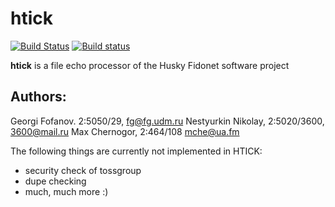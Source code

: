 # htick
[![Build Status](https://travis-ci.org/huskyproject/htick.svg?branch=master)](https://travis-ci.org/huskyproject/htick)
[![Build status](https://ci.appveyor.com/api/projects/status/5nahbqj8f91qyydc/branch/master?svg=true)](https://ci.appveyor.com/project/dukelsky/htick/branch/master)


**htick** is a file echo processor of the Husky Fidonet software project

Authors:
------------------------------------------------------------------------
Georgi Fofanov. 2:5050/29, fg@fg.udm.ru
Nestyurkin Nikolay, 2:5020/3600, 3600@mail.ru
Max Chernogor, 2:464/108 mche@ua.fm

The following things are currently not implemented in HTICK:

- security check of tossgroup
- dupe checking
- much, much more :)
